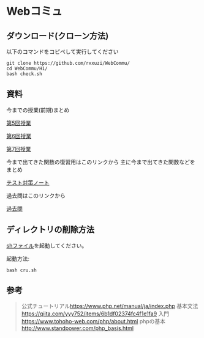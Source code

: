 # Webコミュ

## ダウンロード(クローン方法)

以下のコマンドをコピペして実行してください

~~~shell
git clone https://github.com/rxxuzi/WebCommu/
cd WebCommu/H1/
bash check.sh
~~~

## 資料

今までの授業(前期)まとめ

[第5回授業](H1/v5/)

[第6回授業](H1/v6/)

[第7回授業](H1/v7/)

今まで出てきた関数の復習用はこのリンクから
主に今まで出てきた関数などをまとめ

[テスト対策ノート](H1/exp/)

過去問はこのリンクから

[過去問](2022/)

## ディレクトリの削除方法

[shファイル](cru.sh)を起動してください。

起動方法:

~~~shell
bash cru.sh
~~~

## 参考

> 公式チュートリアル<https://www.php.net/manual/ja/index.php>
> 基本文法<https://qiita.com/yyy752/items/6b1df02374fc4f1e1fa9>
> 入門<https://www.tohoho-web.com/php/about.html>
> phpの基本<http://www.standpower.com/php_basis.html>

